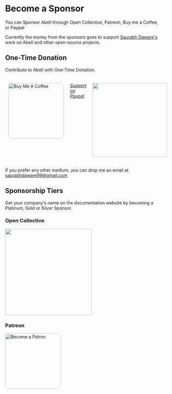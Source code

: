 <style>
.donation-buttons {
  display: flex;
}
.donation-buttons > a {
  margin: 20px 10px;
}
@media (max-width: 768px) {
  h1 { font-size: 3rem !important; }
  .donation-buttons {
    display: block !important;
    text-align: center;
  }
}
</style>

# Become a Sponsor

You can Sponsor Abell through Open Collective, Patreon, Buy me a Coffee, or Paypal

Currently the money from the sponsors goes to support [Saurabh Daware's](https://twitter.com/saurabhcodes) work on Abell and other open-source projects.


## One-Time Donation

Contribute to Abell with One-Time Donation.

<div class="donation-buttons">
<a href="https://www.buymeacoffee.com/saurabhdaware" target="_blank"><img style="border-radius: 8px" src="https://cdn.buymeacoffee.com/buttons/default-yellow.png" alt="Buy Me A Coffee" width="180" ></a> 
<a href="https://paypal.me/saurabhdaware99" class="button-primary text-bold text-s"><i>Support on Paypal</i></a> <a href="https://opencollective.com/abelljs/donate" target="_blank">
  <img src="https://opencollective.com/abelljs/donate/button@2x.png?color=blue" width="240" />
</a>
</div>


If you prefer any other medium, you can drop me an email at [saurabhdaware99@gmail.com](mailto:saurabhdaware99@gmail.com)


## Sponsorship Tiers

Get your company's name on the documentation website by becoming a Platinum, Gold or Silver Sponsor.

### Open Collective

<a href="https://opencollective.com/abelljs/contribute" target="_blank">
  <img src="https://opencollective.com/abelljs/contribute/button@2x.png?color=blue" width="280" />
</a>


### Patreon

<a href="https://www.patreon.com/saurabhdaware"><img style="border-radius: 8px" src="https://c5.patreon.com/external/logo/become_a_patron_button@2x.png" alt="Become a Patron" width="180"></a>
